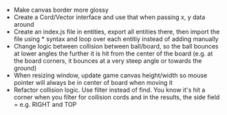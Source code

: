 - Make canvas border more glossy
- Create a Cord/Vector interface and use that when passing x, y data around
- Create an index.js file in entities, export all entities there, then import the file using * syntax and loop over each entitiy instead of adding manually
- Change logic between collision between ball/board, so the ball bounces at lower angles the further it is hit from the center of the board (e.g. at the board corners, it bounces at a very steep angle or towards the ground)
- When resizing window, update game canvas height/width so mouse pointer will always be in center of board when moving it
- Refactor collision logic. Use filter instead of find. You know it's hit a corner when you filter for collision cords and in the results, the side field = e.g. RIGHT and TOP